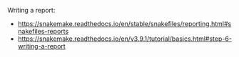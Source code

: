 Writing a report: 
- https://snakemake.readthedocs.io/en/stable/snakefiles/reporting.html#snakefiles-reports
- https://snakemake.readthedocs.io/en/v3.9.1/tutorial/basics.html#step-6-writing-a-report

